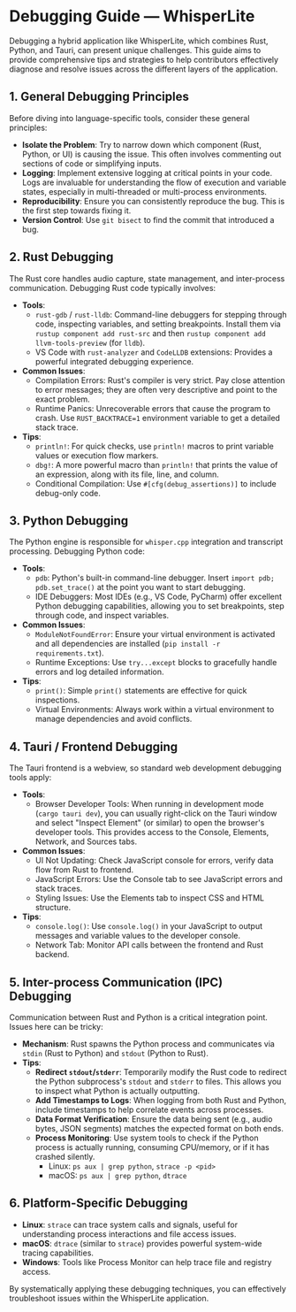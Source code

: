 # Debugging Guide — WhisperLite

Debugging a hybrid application like WhisperLite, which combines Rust, Python, and Tauri, can present unique challenges. This guide aims to provide comprehensive tips and strategies to help contributors effectively diagnose and resolve issues across the different layers of the application.

## 1. General Debugging Principles

Before diving into language-specific tools, consider these general principles:

-   **Isolate the Problem**: Try to narrow down which component (Rust, Python, or UI) is causing the issue. This often involves commenting out sections of code or simplifying inputs.
-   **Logging**: Implement extensive logging at critical points in your code. Logs are invaluable for understanding the flow of execution and variable states, especially in multi-threaded or multi-process environments.
-   **Reproducibility**: Ensure you can consistently reproduce the bug. This is the first step towards fixing it.
-   **Version Control**: Use `git bisect` to find the commit that introduced a bug.

## 2. Rust Debugging

The Rust core handles audio capture, state management, and inter-process communication. Debugging Rust code typically involves:

-   **Tools**:
    -   `rust-gdb` / `rust-lldb`: Command-line debuggers for stepping through code, inspecting variables, and setting breakpoints. Install them via `rustup component add rust-src` and then `rustup component add llvm-tools-preview` (for `lldb`).
    -   VS Code with `rust-analyzer` and `CodeLLDB` extensions: Provides a powerful integrated debugging experience.
-   **Common Issues**:
    -   Compilation Errors: Rust's compiler is very strict. Pay close attention to error messages; they are often very descriptive and point to the exact problem.
    -   Runtime Panics: Unrecoverable errors that cause the program to crash. Use `RUST_BACKTRACE=1` environment variable to get a detailed stack trace.
-   **Tips**:
    -   `println!`: For quick checks, use `println!` macros to print variable values or execution flow markers.
    -   `dbg!`: A more powerful macro than `println!` that prints the value of an expression, along with its file, line, and column.
    -   Conditional Compilation: Use `#[cfg(debug_assertions)]` to include debug-only code.

## 3. Python Debugging

The Python engine is responsible for `whisper.cpp` integration and transcript processing. Debugging Python code:

-   **Tools**:
    -   `pdb`: Python's built-in command-line debugger. Insert `import pdb; pdb.set_trace()` at the point you want to start debugging.
    -   IDE Debuggers: Most IDEs (e.g., VS Code, PyCharm) offer excellent Python debugging capabilities, allowing you to set breakpoints, step through code, and inspect variables.
-   **Common Issues**:
    -   `ModuleNotFoundError`: Ensure your virtual environment is activated and all dependencies are installed (`pip install -r requirements.txt`).
    -   Runtime Exceptions: Use `try...except` blocks to gracefully handle errors and log detailed information.
-   **Tips**:
    -   `print()`: Simple `print()` statements are effective for quick inspections.
    -   Virtual Environments: Always work within a virtual environment to manage dependencies and avoid conflicts.

## 4. Tauri / Frontend Debugging

The Tauri frontend is a webview, so standard web development debugging tools apply:

-   **Tools**:
    -   Browser Developer Tools: When running in development mode (`cargo tauri dev`), you can usually right-click on the Tauri window and select "Inspect Element" (or similar) to open the browser's developer tools. This provides access to the Console, Elements, Network, and Sources tabs.
-   **Common Issues**:
    -   UI Not Updating: Check JavaScript console for errors, verify data flow from Rust to frontend.
    -   JavaScript Errors: Use the Console tab to see JavaScript errors and stack traces.
    -   Styling Issues: Use the Elements tab to inspect CSS and HTML structure.
-   **Tips**:
    -   `console.log()`: Use `console.log()` in your JavaScript to output messages and variable values to the developer console.
    -   Network Tab: Monitor API calls between the frontend and Rust backend.

## 5. Inter-process Communication (IPC) Debugging

Communication between Rust and Python is a critical integration point. Issues here can be tricky:

-   **Mechanism**: Rust spawns the Python process and communicates via `stdin` (Rust to Python) and `stdout` (Python to Rust).
-   **Tips**:
    -   **Redirect `stdout`/`stderr`**: Temporarily modify the Rust code to redirect the Python subprocess's `stdout` and `stderr` to files. This allows you to inspect what Python is actually outputting.
    -   **Add Timestamps to Logs**: When logging from both Rust and Python, include timestamps to help correlate events across processes.
    -   **Data Format Verification**: Ensure the data being sent (e.g., audio bytes, JSON segments) matches the expected format on both ends.
    -   **Process Monitoring**: Use system tools to check if the Python process is actually running, consuming CPU/memory, or if it has crashed silently.
        -   Linux: `ps aux | grep python`, `strace -p <pid>`
        -   macOS: `ps aux | grep python`, `dtrace`

## 6. Platform-Specific Debugging

-   **Linux**: `strace` can trace system calls and signals, useful for understanding process interactions and file access issues.
-   **macOS**: `dtrace` (similar to `strace`) provides powerful system-wide tracing capabilities.
-   **Windows**: Tools like Process Monitor can help trace file and registry access.

By systematically applying these debugging techniques, you can effectively troubleshoot issues within the WhisperLite application.
